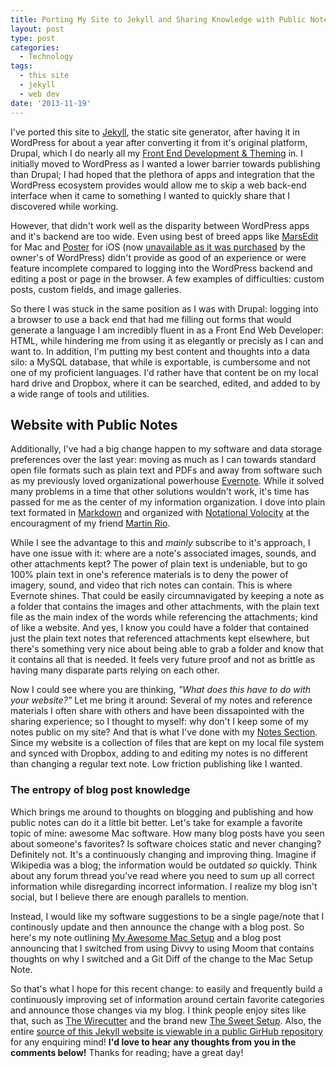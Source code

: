 ```yaml
---
title: Porting My Site to Jekyll and Sharing Knowledge with Public Notes over Blog Posts
layout: post
type: post
categories:
  - Technology
tags:
  - this site
  - jekyll
  - web dev
date: '2013-11-19'
---
```

I've ported this site to [Jekyll](http://jekyllrb.com/), the static site generator, after having it in WordPress for about a year after converting it from it's original platform, Drupal, which I do nearly all my [Front End Development & Theming](/portfolio) in. I initially moved to WordPress as I wanted a lower barrier towards publishing than Drupal; I had hoped that the plethora of apps and integration that the WordPress ecosystem provides would allow me to skip a web back-end interface when it came to something I wanted to quickly share that I discovered while working. 

However, that didn't work well as the disparity between WordPress apps and it's backend are too wide. Even using best of breed apps like [MarsEdit](http://www.red-sweater.com/marsedit/) for Mac and [Poster](http://www.tomwitkin.com/poster/) for iOS (now [unavailable as it was purchased](http://www.cultofmac.com/232139/poster-app-for-ios-acquired-by-wordpress-creator-automattic/) by the owner's of WordPress) didn't provide as good of an experience or were feature incomplete compared to logging into the WordPress backend and editing a post or page in the browser. A few examples of difficulties: custom posts, custom fields, and image galleries. 

So there I was stuck in the same position as I was with Drupal: logging into a browser to use a back end that had me filling out forms that would generate a language I am incredibly fluent in as a Front End Web Developer: HTML, while hindering me from using it as elegantly or precisly as I can and want to. In addition, I'm putting my best content and thoughts into a data silo: a MySQL database, that while is exportable, is cumbersome and not one of my proficient languages. I'd rather have that content be on my local hard drive and Dropbox, where it can be searched, edited, and added to by a wide range of tools and utilities.


## Website with Public Notes

Additionally, I've had a big change happen to my software and data storage preferences over the last year: moving as much as I can towards standard open file formats such as plain text and PDFs and away from software such as my previously loved organizational powerhouse [Evernote](http://evernote.com/). While it solved many problems in a time that other solutions wouldn't work, it's time has passed for me as the center of my information organization. I dove into plain text formated in [Markdown](http://daringfireball.net/projects/markdown/) and organized with [Notational Volocity](http://brettterpstra.com/projects/nvalt/) at the encouragment of my friend [Martin Rio](http://twitter.com/axolx).  

While I see the advantage to this and *mainly* subscribe to it's approach, I have one issue with it: where are a note's associated images, sounds, and other attachments kept? The power of plain text is undeniable, but to go 100% plain text in one's reference materials is to deny the power of imagery, sound, and video that rich notes can contain. This is where Evernote shines. That could be easily circumnavigated by keeping a note as a folder that contains the images and other attachments, with the plain text file as the main index of the words while referencing the attachments; kind of like a website. And yes, I know you could have a folder that contained just the plain text notes that referenced attachments kept elsewhere, but there's something very nice about being able to grab a folder and know that it contains all that is needed. It feels very future proof and not as brittle as having many disparate parts relying on each other. 

Now I could see where you are thinking, *"What does this have to do with your website?"* Let me bring it around: Several of my notes and reference materials I often share with others and have been dissapointed with the sharing experience; so I thought to myself: why don't I keep some of my notes public on my site? And that is what I've done with my [Notes Section](/notes).  Since my website is a collection of files that are kept on my local file system and synced with Dropbox, adding to and editing my notes is no different than changing a regular text note. Low friction publishing like I wanted.


### The entropy of blog post knowledge

Which brings me around to thoughts on blogging and publishing and how public notes can do it a little bit better. Let's take for example a favorite topic of mine: awesome Mac software. How many blog posts have you seen about someone's favorites? Is software choices static and never changing? Definitely not. It's a continuously changing and improving thing. Imagine if Wikipedia was a blog; the information would be outdated *so* quickly. Think about any forum thread you've read where you need to sum up all correct information while disregarding incorrect information. I realize my blog isn't social, but I believe there are enough parallels to mention.

Instead, I would like my software suggestions to be a single page/note that I continously update and then announce the change with a blog post. So here's my note outlining [My Awesome Mac Setup](/notes/my-awesome-mac-setup) and a blog post announcing that I switched from using Divvy to using Moom that contains thoughts on why I switched and a Git Diff of the change to the Mac Setup Note.

So that's what I hope for this recent change: to easily and frequently build a continuously improving set of information around certain favorite categories and announce those changes via my blog. I think people enjoy sites like that, such as [The Wirecutter](http://thewirecutter.com/) and the brand new [The Sweet Setup](http://thesweetsetup.com/). Also, the entire [source of this Jekyll website is viewable in a public GirHub repository](https://github.com/EvanLovely/my-jekyll-site) for any enquiring mind! **I'd love to hear any thoughts from you in the comments below!** Thanks for reading; have a great day!

